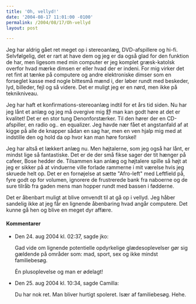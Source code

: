 ```yaml
---
title: 'Oh, vellyd!'
date: '2004-08-17 11:01:00 -0100'
permalink: /2004/08/17/Oh-vellyd
layout: post

---
```

Jeg har aldrig gået ret meget op i stereoanlæg, DVD-afspillere og hi-fi. Selvfølgelig, det er rart at have dem og jeg er da også glad for den funktion de har, men ligesom med min computer er jeg komplet græsk-katolsk overfor hvad mærke dimsen er eller hvad der er indeni. For mig virker det ret fint at tænke på computere og andre elektroniske dimser som en forseglet kasse med nogle bittesmå mænd i, der løber rundt med beskeder, lyd, billeder, fejl og så videre. Det er muligt jeg er en nørd, men ikke på teknikniveau.

Jeg har haft et konfirmations-stereoanlæg indtil for et års tid siden. Nu har jeg lånt et anlæg og jeg må overgive mig 舒 man kan godt høre at det er kvalitet! Det er en stor tung Denonforstærker. Til den hører der en CD-afspiller, en radio og.. en equalizer. Jeg havde nær fået et angstanfald af at kigge på alle de knapper sådan en sag har, men en ven hjalp mig med at indstille den og hold da op hvor kan man høre forskel!

Jeg har altså et lækkert anlæg nu. Men højtalerne, som jeg også har lånt, er mindst lige så fantastiske. Det er de der små fikse sager der tit hænger på cafeer, Bose hedder de. Tilsammen kan anlæg og højtalere spille så højt at jeg er sikker på at vinduerne ville forlade rammerne i mit værelse hvis jeg skruede helt op. Det er en fornøjelse at sætte "Afro-left" med Leftfield på, fyre godt op for volumen, ignorere de frustrerede bank fra naboerne og de sure tilråb fra gaden mens man hopper rundt med bassen i fødderne.

Det er åbenbart muligt at blive omvendt til at gå op i vellyd. Jeg håber sandelig ikke at jeg får en lignende åbenbaring hvad angår computere. Det kunne gå hen og blive en meget dyr affære.
<div class="vintage-comments">
<h4>Kommentarer </h4>
<ul class="vintage-comments-list"><li>
<p class="comment-meta">Den <time pubdate datetime="2004-08-24T14:37:16+02:00">24. aug 2004 kl.  02:37</time>, sagde jko:</p>
<p>Gad vide om lignende potentielle opdyrkelige glædesoplevelser gør sig gældende på områder som: mad, sport, sex og ikke mindst familiebesøg.</p>
<p>Én plusoplevelse og man er ødelagt!</p>
</li>

<li>
<p class="comment-meta">Den <time pubdate datetime="2004-08-25T22:34:42+02:00">25. aug 2004 kl.  10:34</time>, sagde Camilla:</p>
<p>Du har nok ret. Man bliver hurtigt spoleret. Især af familiebesøg. Hehe.</p>
</li>
</ul>
</div>
